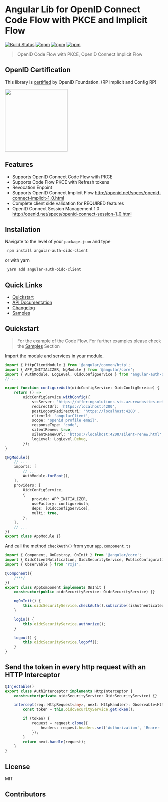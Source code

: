 # Angular Lib for OpenID Connect Code Flow with PKCE and Implicit Flow

[![Build Status](https://travis-ci.org/damienbod/angular-auth-oidc-client.svg?branch=master)](https://travis-ci.org/damienbod/angular-auth-oidc-client) [![npm](https://img.shields.io/npm/v/angular-auth-oidc-client.svg)](https://www.npmjs.com/package/angular-auth-oidc-client) [![npm](https://img.shields.io/npm/dm/angular-auth-oidc-client.svg)](https://www.npmjs.com/package/angular-auth-oidc-client) [![npm](https://img.shields.io/npm/l/angular-auth-oidc-client.svg)](https://www.npmjs.com/package/angular-auth-oidc-client)

> OpenID Code Flow with PKCE, OpenID Connect Implicit Flow

## OpenID Certification

This library is <a href="http://openid.net/certification/#RPs">certified</a> by OpenID Foundation. (RP Implicit and Config RP)

<a href="http://openid.net/certification/#RPs"><img src="https://damienbod.files.wordpress.com/2017/06/oid-l-certification-mark-l-rgb-150dpi-90mm.png" alt="" width="200" /></a>

## Features

- Supports OpenID Connect Code Flow with PKCE
- Supports Code Flow PKCE with Refresh tokens
- Revocation Enpoint
- Supports OpenID Connect Implicit Flow http://openid.net/specs/openid-connect-implicit-1_0.html
- Complete client side validation for REQUIRED features
- OpenID Connect Session Management 1.0 http://openid.net/specs/openid-connect-session-1_0.html

## Installation

Navigate to the level of your `package.json` and type

```typescript
 npm install angular-auth-oidc-client
```

or with yarn

```typescript
 yarn add angular-auth-oidc-client
```

## Quick Links

-   [Quickstart](docs/configuration.md)
-   [API Documentation](docs/API_DOCUMENTATION.md)
-   [Changelog](CHANGELOG.md)
-   [Samples](docs/samples.md)

## Quickstart

> For the example of the Code Flow. For further examples please check the [Samples](Samples.md) Section

Import the module and services in your module.

```typescript
import { HttpClientModule } from '@angular/common/http';
import { APP_INITIALIZER, NgModule } from '@angular/core';
import { AuthModule, LogLevel, OidcConfigService } from 'angular-auth-oidc-client';
// ...

export function configureAuth(oidcConfigService: OidcConfigService) {
    return () =>
        oidcConfigService.withConfig({
            stsServer: 'https://offeringsolutions-sts.azurewebsites.net',
            redirectUrl: 'https://localhost:4200',
            postLogoutRedirectUri: 'https://localhost:4200',
            clientId: 'angularClient',
            scope: 'openid profile email',
            responseType: 'code',
            silentRenew: true,
            silentRenewUrl: 'https://localhost:4200/silent-renew.html',
            logLevel: LogLevel.Debug,
        });
}

@NgModule({
    // ...
    imports: [
        // ...
        AuthModule.forRoot(),
    ],
    providers: [
        OidcConfigService,
        {
            provide: APP_INITIALIZER,
            useFactory: configureAuth,
            deps: [OidcConfigService],
            multi: true,
        },
    ],
    // ...
})
export class AppModule {}
```

And call the method `checkAuth()` from your `app.component.ts`

```typescript
import { Component, OnDestroy, OnInit } from '@angular/core';
import { OidcClientNotification, OidcSecurityService, PublicConfiguration } from 'angular-auth-oidc-client';
import { Observable } from 'rxjs';

@Component({
    /***/
})
export class AppComponent implements OnInit {
    constructor(public oidcSecurityService: OidcSecurityService) {}

    ngOnInit() {
        this.oidcSecurityService.checkAuth().subscribe((isAuthenticated) => console.log('app authenticated', isAuthenticated));
    }

    login() {
        this.oidcSecurityService.authorize();
    }

    logout() {
        this.oidcSecurityService.logoff();
    }
}
```

## Send the token in every http request with an HTTP Interceptor

```typescript
@Injectable()
export class AuthInterceptor implements HttpInterceptor {
    constructor(private oidcSecurityService: OidcSecurityService) {}

    intercept(req: HttpRequest<any>, next: HttpHandler): Observable<HttpEvent<any>> {
        const token = this.oidcSecurityService.getToken();

        if (token) {
            request = request.clone({
                headers: request.headers.set('Authorization', 'Bearer ' + token),
            });
        }
        return next.handle(request);
    }
}
```

## License

MIT

## Contributors
